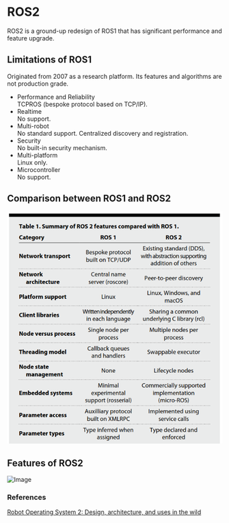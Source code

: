 # ROS2

ROS2 is a ground-up redesign of ROS1 that has significant performance and feature upgrade.

## Limitations of ROS1
Originated from 2007 as a research platform. Its features and algorithms are not production grade.
* Performance and Reliability\
TCPROS (bespoke protocol based on TCP/IP).
* Realtime\
No support.
* Multi-robot\
No standard support. Centralized discovery and registration.
* Security\
No built-in security mechanism.
* Multi-platform\
Linux only.
* Microcontroller\
No support.

## Comparison between ROS1 and ROS2
![Image](../data/ROS2/ROS1vsROS2.png)

## Features of ROS2
![Image](../data/ROS2/ROS2-API.png)


### References
[Robot Operating System 2: Design, architecture, and uses in the wild](https://www.science.org/doi/epdf/10.1126/scirobotics.abm6074)
